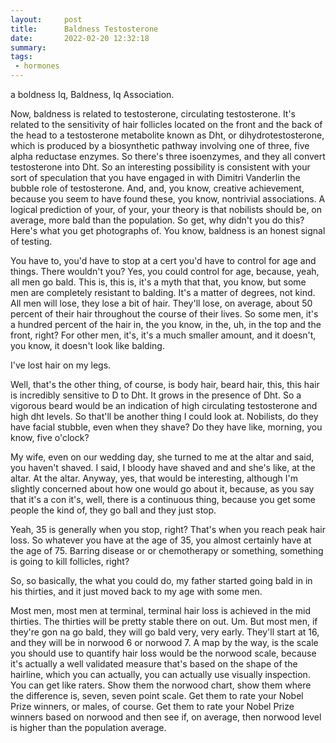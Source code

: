 ```yaml
---
layout:     post
title:      Baldness Testosterone
date:       2022-02-20 12:32:18
summary:    
tags:
 - hormones
---
```


a boldness Iq, Baldness, Iq Association. 

Now, baldness is related to testosterone, circulating testosterone. It's related to the sensitivity of hair follicles located on the front and the back of the head to a testosterone metabolite known as Dht, or dihydrotestosterone, which is produced by a biosynthetic pathway involving one of three, five alpha reductase enzymes. So there's three isoenzymes, and they all convert testosterone into Dht. So an interesting possibility is consistent with your sort of speculation that you have engaged in with Dimitri Vanderlin the bubble role of testosterone. And, and, you know, creative achievement, because you seem to have found these, you know, nontrivial associations. A logical prediction of your, of your, your theory is that nobilists should be, on average, more bald than the population. So get, why didn't you do this? Here's what you get photographs of. You know, baldness is an honest signal of testing.

You have to, you'd have to stop at a cert you'd have to control for age and things. There wouldn't you? Yes, you could control for age, because, yeah, all men go bald. This is, this is, it's a myth that that, you know, but some men are completely resistant to balding. It's a matter of degrees, not kind. All men will lose, they lose a bit of hair. They'll lose, on average, about 50 percent of their hair throughout the course of their lives. So some men, it's a hundred percent of the hair in, the you know, in the, uh, in the top and the front, right? For other men, it's, it's a much smaller amount, and it doesn't, you know, it doesn't look like balding. 

I've lost hair on my legs.

Well, that's the other thing, of course, is body hair, beard hair, this, this hair is incredibly sensitive to D to Dht. It grows in the presence of Dht. So a vigorous beard would be an indication of high circulating testosterone and high dht levels. So that'll be another thing I could look at. Nobilists, do they have facial stubble, even when they shave? Do they have like, morning, you know, five o'clock?

My wife, even on our wedding day, she turned to me at the altar and said, you haven't shaved. I said, I bloody have shaved and and she's like, at the altar. At the altar. Anyway, yes, that would be interesting, although I'm slightly concerned about how one would go about it, because, as you say that it's a con it's, well, there is a continuous thing, because you get some people the kind of, they go ball and they just stop. 

Yeah, 35 is generally when you stop, right? That's when you reach peak hair loss. So whatever you have at the age of 35, you almost certainly have at the age of 75. Barring disease or or chemotherapy or something, something is going to kill follicles, right?

So, so basically, the what you could do, my father started going bald in in his thirties, and it just moved back to my age with some men.

Most men, most men at terminal, terminal hair loss is achieved in the mid thirties. The thirties will be pretty stable there on out. Um. But most men, if they're gon na go bald, they will go bald very, very early. They'll start at 16, and they will be in norwood 6 or norwood 7. A map by the way, is the scale you should use to quantify hair loss would be the norwood scale, because it's actually a well validated measure that's based on the shape of the hairline, which you can actually, you can actually use visually inspection. You can get like raters. Show them the norwood chart, show them where the difference is, seven, seven point scale. Get them to rate your Nobel Prize winners, or males, of course. Get them to rate your Nobel Prize winners based on norwood and then see if, on average, then norwood level is higher than the population average.